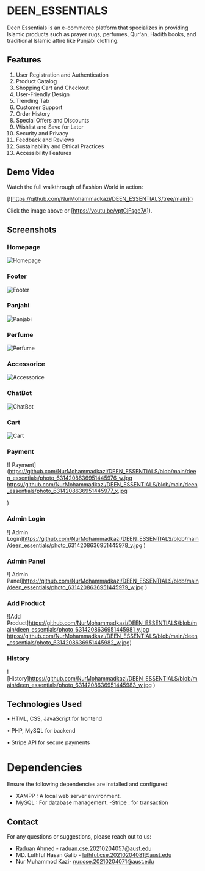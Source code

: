 # DEEN_ESSENTIALS

Deen Essentials is an e-commerce platform that specializes in providing Islamic
products such as prayer rugs, perfumes, Qur'an, Hadith books, and traditional
Islamic attire like Punjabi clothing.

## Features
1. User Registration and Authentication
2. Product Catalog
3. Shopping Cart and Checkout
4. User-Friendly Design
5. Trending Tab
6. Customer Support
7. Order History
8. Special Offers and Discounts
9. Wishlist and Save for Later
10. Security and Privacy
11. Feedback and Reviews
12. Sustainability and Ethical Practices
13. Accessibility Features
## Demo Video

Watch the full walkthrough of Fashion World in action:

[![https://github.com/NurMohammadkazi/DEEN_ESSENTIALS/tree/main]()

Click the image above or [https://youtu.be/vptCjFsge7A]).

## Screenshots

### Homepage
![Homepage](https://github.com/NurMohammadkazi/DEEN_ESSENTIALS/blob/main/deen_essentials/photo_6314208636951445965_w.jpg)

### Footer
![Footer](https://github.com/NurMohammadkazi/DEEN_ESSENTIALS/blob/main/deen_essentials/photo_6314208636951445967_w.jpg)

### Panjabi
![Panjabi](https://github.com/NurMohammadkazi/DEEN_ESSENTIALS/blob/main/deen_essentials/photo_6314208636951445985_w.jpg)

### Perfume
![Perfume](https://github.com/NurMohammadkazi/DEEN_ESSENTIALS/blob/main/deen_essentials/photo_6314208636951445984_w.jpg
)

### Accessorice
![ Accessorice](https://github.com/NurMohammadkazi/DEEN_ESSENTIALS/blob/main/deen_essentials/photo_6314208636951445986_w.jpg
)

### ChatBot
![ ChatBot](https://github.com/NurMohammadkazi/DEEN_ESSENTIALS/blob/main/deen_essentials/photo_6314208636951445969_y.jpg
)

### Cart
![ Cart](https://github.com/NurMohammadkazi/DEEN_ESSENTIALS/blob/main/deen_essentials/photo_6314208636951445974_w.jpg
)

### Payment
![ Payment](https://github.com/NurMohammadkazi/DEEN_ESSENTIALS/blob/main/deen_essentials/photo_6314208636951445976_w.jpg
https://github.com/NurMohammadkazi/DEEN_ESSENTIALS/blob/main/deen_essentials/photo_6314208636951445977_x.jpg

)
### Admin Login
![ Admin Login]https://github.com/NurMohammadkazi/DEEN_ESSENTIALS/blob/main/deen_essentials/photo_6314208636951445978_y.jpg
)

### Admin Panel
![ Admin Panel]https://github.com/NurMohammadkazi/DEEN_ESSENTIALS/blob/main/deen_essentials/photo_6314208636951445979_w.jpg
)

### Add Product
![Add Product]https://github.com/NurMohammadkazi/DEEN_ESSENTIALS/blob/main/deen_essentials/photo_6314208636951445981_y.jpg
https://github.com/NurMohammadkazi/DEEN_ESSENTIALS/blob/main/deen_essentials/photo_6314208636951445982_w.jpg)

### History
![History]https://github.com/NurMohammadkazi/DEEN_ESSENTIALS/blob/main/deen_essentials/photo_6314208636951445983_w.jpg
)



## Technologies Used

• HTML, CSS, JavaScript for frontend

• PHP, MySQL for backend

• Stripe API for secure payments

# Dependencies

Ensure the following dependencies are installed and configured:

- XAMPP : A local web server environment.
- MySQL : For database management.
-Stripe : for transaction

## Contact

For any questions or suggestions, please reach out to us:
- Raduan Ahmed - raduan.cse.20210204057@aust.edu
- MD. Luthful Hasan Galib - luthful.cse.20210204081@aust.edu
- Nur Muhammod Kazi- nur.cse.20210204071@aust.edu



